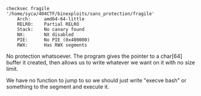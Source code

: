 ```
checksec fragile
'/home/syca/404CTF/binexploits/sans_protection/fragile'
    Arch:     amd64-64-little
    RELRO:    Partial RELRO
    Stack:    No canary found
    NX:       NX disabled
    PIE:      No PIE (0x400000)
    RWX:      Has RWX segments
```

No protection whatsoever. The program gives the pointer to a char[64] buffer it created, then allows us to write whatever we want on it with no size limit.

We have no function to jump to so we should just write "execve bash" or something to the segment and execute it.


